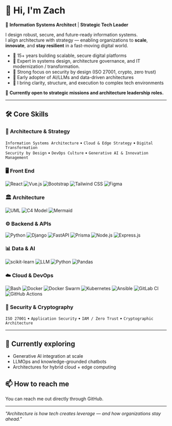 # 👋 Hi, I'm Zach

🎯 **Information Systems Architect** | **Strategic Tech Leader** 

I design robust, secure, and future-ready information systems.  
I align architecture with strategy — enabling organizations to **scale**, **innovate**, and **stay resilient** in a fast-moving digital world.

- 💼 15+ years building scalable, secure digital platforms  
- 🧠 Expert in systems design, architecture governance, and IT modernization / transformation.
- 🔐 Strong focus on security by design (ISO 27001, crypto, zero trust)  
- 🤖 Early adopter of AI/LLMs and data-driven architectures  
- 🚀 I bring clarity, structure, and execution to complex tech environments

💬 **Currently open to strategic missions and architecture leadership roles.**

---

## 🛠️ Core Skills

### 🧭 Architecture & Strategy
`Information Systems Architecture` • `Cloud & Edge Strategy` • `Digital Transformation`  
`Security by Design` • `DevOps Culture` • `Generative AI & Innovation Management`

### 🖥️ Front End
![React](https://img.shields.io/badge/react-%2320232A?style=for-the-badge&logo=react&logoColor=%2361DAFB)
![Vue.js](https://img.shields.io/badge/vue.js-%2335495E?style=for-the-badge&logo=vue.js&logoColor=white)
![Bootstrap](https://img.shields.io/badge/bootstrap-%23563D7C?style=for-the-badge&logo=bootstrap&logoColor=white)
![Tailwind CSS](https://img.shields.io/badge/tailwindcss-%2338B2AC?style=for-the-badge&logo=tailwind-css&logoColor=white)
![Figma](https://img.shields.io/badge/figma-%23F24E1E?style=for-the-badge&logo=figma&logoColor=white)

### 🏛️ Architecture
![UML](https://img.shields.io/badge/UML-007ACC?style=for-the-badge&logo=uml&logoColor=white)
![C4 Model](https://img.shields.io/badge/C4%20Model-007ACC?style=for-the-badge&logo=c4model&logoColor=white)
![Mermaid](https://img.shields.io/badge/mermaid-8E44AD?style=for-the-badge&logo=mermaid&logoColor=white)

### ⚙️ Backend & APIs
![Python](https://img.shields.io/badge/python-3670A0?style=for-the-badge&logo=python&logoColor=ffdd54)
![Django](https://img.shields.io/badge/django-%23092E20.svg?style=for-the-badge&logo=django&logoColor=white)
![FastAPI](https://img.shields.io/badge/fastapi-%2300C7B7.svg?style=for-the-badge&logo=fastapi&logoColor=white)
![Prisma](https://img.shields.io/badge/prisma-0A96C4?style=for-the-badge&logo=prisma&logoColor=white)
![Node.js](https://img.shields.io/badge/node.js-339933?style=for-the-badge&logo=nodedotjs&logoColor=white)
![Express.js](https://img.shields.io/badge/express.js-000000?style=for-the-badge&logo=express&logoColor=white)


### 📊 Data & AI

![scikit-learn](https://img.shields.io/badge/scikit--learn-F7931E?style=for-the-badge&logo=scikit-learn&logoColor=white)
![LLM](https://img.shields.io/badge/LLM%20Architecture-007ACC?style=for-the-badge)
![Python](https://img.shields.io/badge/python-3670A0?style=for-the-badge&logo=python&logoColor=ffdd54)
![Pandas](https://img.shields.io/badge/pandas-150458?style=for-the-badge&logo=pandas&logoColor=white)

### ☁️ Cloud & DevOps
![Bash](https://img.shields.io/badge/bash-%23121011.svg?style=for-the-badge&logo=gnu-bash&logoColor=white)
![Docker](https://img.shields.io/badge/docker-%230db7ed.svg?style=for-the-badge&logo=docker&logoColor=white)
![Docker Swarm](https://img.shields.io/badge/docker--swarm-2496ED?style=for-the-badge&logo=docker)
![Kubernetes](https://img.shields.io/badge/kubernetes-%23326ce5.svg?style=for-the-badge&logo=kubernetes&logoColor=white)
![Ansible](https://img.shields.io/badge/ansible-%231A1918.svg?style=for-the-badge&logo=ansible&logoColor=white)
![GitLab CI](https://img.shields.io/badge/gitlab%20ci-%23181717.svg?style=for-the-badge&logo=gitlab&logoColor=white)
![GitHub Actions](https://img.shields.io/badge/github%20actions-%232671E5.svg?style=for-the-badge&logo=githubactions&logoColor=white)

### 🔐 Security & Cryptography
`ISO 27001` • `Application Security` • `IAM / Zero Trust` • `Cryptographic Architecture`

---

## 🌱 Currently exploring  
- Generative AI integration at scale  
- LLMOps and knowledge-grounded chatbots  
- Architectures for hybrid cloud + edge computing

## 📫 How to reach me
You can reach me out directly through GitHub.

---

_"Architecture is how tech creates leverage — and how organizations stay ahead."_  
